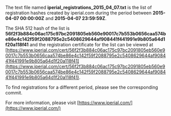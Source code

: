 The text file named **iperial_registrations_2015_04_07.txt** is the list of registration hashes created by iperial.com during the period between **2015-04-07 00:00:00Z** and **2015-04-07 23:59:59Z**.

The SHA 512 hash of the list is **56f2f3b884c06ac175c97bc2091805eb560e90017c7b553b0656caa574be86e4c142f59f2088795e2c5408629644af908441f441991e9b805a64d1f20a118f41** and the registration certificate for the list can be viewed at [https://www.iperial.com/cert/56f2f3b884c06ac175c97bc2091805eb560e90017c7b553b0656caa574be86e4c142f59f2088795e2c5408629644af908441f441991e9b805a64d1f20a118f41](https://www.iperial.com/cert/56f2f3b884c06ac175c97bc2091805eb560e90017c7b553b0656caa574be86e4c142f59f2088795e2c5408629644af908441f441991e9b805a64d1f20a118f41).

To find registrations for a different period, please see the corresponding commit.

For more information, please visit [https://www.iperial.com/](https://www.iperial.com/)
